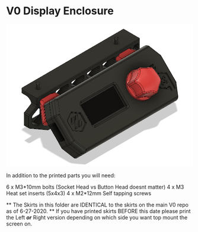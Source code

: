 # V0 Display Enclosure #
![V-Naught_Display_Enclosure](../Images/Enclosure.png)

In addition to the printed parts you will need:

6 x M3\*10mm bolts (Socket Head vs Button Head doesnt matter)
4 x M3 Heat set inserts (5x4x3)
4 x M2\*12mm Self tapping screws


** The Skirts in this folder are IDENTICAL to the skirts on the main V0 repo as of 6-27-2020.
** If you have printed skirts BEFORE this date please print the Left ***or*** Right version depending on which side you want top mount the screen on.
